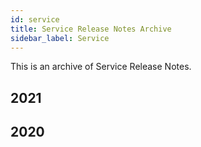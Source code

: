 ```yaml
---
id: service
title: Service Release Notes Archive
sidebar_label: Service
---
```


This is an archive of Service Release Notes.


## 2021


## 2020
